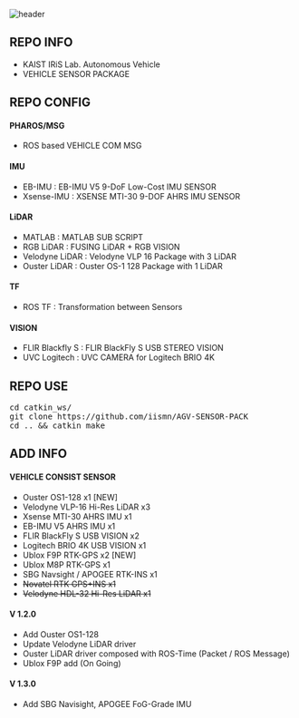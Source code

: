 ![header](https://capsule-render.vercel.app/api?type=rect&color=timeGradient&text=AGV%20SENSOR%20PACKAGE&fontSize=20)

## <div align=left>REPO INFO</div>  
- KAIST IRiS Lab. Autonomous Vehicle
- VEHICLE SENSOR PACKAGE  

## <div align=left>REPO CONFIG</div>  
#### PHAROS/MSG  
* ROS based VEHICLE COM MSG   
#### IMU  
* EB-IMU      : EB-IMU V5 9-DoF Low-Cost IMU SENSOR  
* Xsense-IMU  : XSENSE MTI-30 9-DOF AHRS IMU SENSOR  
#### LiDAR  
* MATLAB : MATLAB SUB SCRIPT
* RGB LiDAR : FUSING LiDAR + RGB VISION  
* Velodyne LiDAR : Velodyne VLP 16 Package with 3 LiDAR  
* Ouster LiDAR : Ouster OS-1 128 Package with 1 LiDAR  
#### TF  
* ROS TF : Transformation between Sensors  
#### VISION
* FLIR Blackfly S : FLIR BlackFly S USB STEREO VISION  
* UVC Logitech : UVC CAMERA for Logitech BRIO 4K 


## <div align=left>REPO USE</div> 
<pre>cd catkin_ws/  
git clone https://github.com/iismn/AGV-SENSOR-PACK  
cd .. && catkin_make</pre>

## <div align=left>ADD INFO</div>
#### VEHICLE CONSIST SENSOR 
- Ouster OS1-128 x1 [NEW]
- Velodyne VLP-16 Hi-Res LiDAR x3  
- Xsense MTI-30 AHRS IMU x1  
- EB-IMU V5 AHRS IMU x1  
- FLIR BlackFly S USB VISION x2  
- Logitech BRIO 4K USB VISION x1 
- Ublox F9P RTK-GPS x2 [NEW]
- Ublox M8P RTK-GPS x1
- SBG Navsight / APOGEE RTK-INS x1
- <del>Novatel RTK GPS+INS x1</del>
- <del>Velodyne HDL-32 Hi-Res LiDAR x1</del>

#### V 1.2.0
- Add Ouster OS1-128
- Update Velodyne LiDAR driver
- Ouster LiDAR driver composed with ROS-Time (Packet / ROS Message)
- Ublox F9P add (On Going)

#### V 1.3.0
- Add SBG Navisight, APOGEE FoG-Grade IMU
